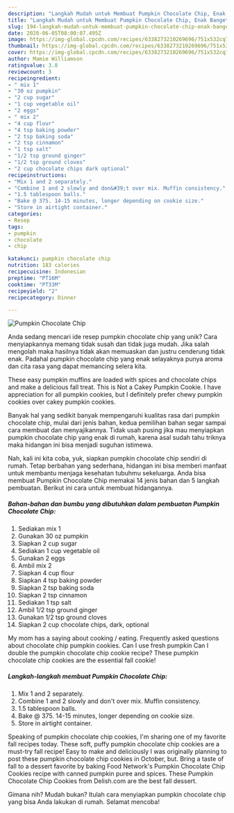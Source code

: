 ```yaml
---
description: "Langkah Mudah untuk Membuat Pumpkin Chocolate Chip, Enak Banget"
title: "Langkah Mudah untuk Membuat Pumpkin Chocolate Chip, Enak Banget"
slug: 194-langkah-mudah-untuk-membuat-pumpkin-chocolate-chip-enak-banget
date: 2020-06-05T08:00:07.495Z
image: https://img-global.cpcdn.com/recipes/6338273210269696/751x532cq70/pumpkin-chocolate-chip-recipe-main-photo.jpg
thumbnail: https://img-global.cpcdn.com/recipes/6338273210269696/751x532cq70/pumpkin-chocolate-chip-recipe-main-photo.jpg
cover: https://img-global.cpcdn.com/recipes/6338273210269696/751x532cq70/pumpkin-chocolate-chip-recipe-main-photo.jpg
author: Mamie Williamson
ratingvalue: 3.8
reviewcount: 3
recipeingredient:
- " mix 1"
- "30 oz pumpkin"
- "2 cup sugar"
- "1 cup vegetable oil"
- "2 eggs"
- " mix 2"
- "4 cup flour"
- "4 tsp baking powder"
- "2 tsp baking soda"
- "2 tsp cinnamon"
- "1 tsp salt"
- "1/2 tsp ground ginger"
- "1/2 tsp ground cloves"
- "2 cup chocolate chips dark optional"
recipeinstructions:
- "Mix 1 and 2 separately."
- "Combine 1 and 2 slowly and don&#39;t over mix. Muffin consistency."
- "1.5 tablespoon balls."
- "Bake @ 375. 14-15 minutes, longer depending on cookie size."
- "Store in airtight container."
categories:
- Resep
tags:
- pumpkin
- chocolate
- chip

katakunci: pumpkin chocolate chip 
nutrition: 183 calories
recipecuisine: Indonesian
preptime: "PT16M"
cooktime: "PT33M"
recipeyield: "2"
recipecategory: Dinner

---
```



![Pumpkin Chocolate Chip](https://img-global.cpcdn.com/recipes/6338273210269696/751x532cq70/pumpkin-chocolate-chip-recipe-main-photo.jpg)

Anda sedang mencari ide resep pumpkin chocolate chip yang unik? Cara menyiapkannya memang tidak susah dan tidak juga mudah. Jika salah mengolah maka hasilnya tidak akan memuaskan dan justru cenderung tidak enak. Padahal pumpkin chocolate chip yang enak selayaknya punya aroma dan cita rasa yang dapat memancing selera kita.

These easy pumpkin muffins are loaded with spices and chocolate chips and make a delicious fall treat. This is Not a Cakey Pumpkin Cookie. I have appreciation for all pumpkin cookies, but I definitely prefer chewy pumpkin cookies over cakey pumpkin cookies.

Banyak hal yang sedikit banyak mempengaruhi kualitas rasa dari pumpkin chocolate chip, mulai dari jenis bahan, kedua pemilihan bahan segar sampai cara membuat dan menyajikannya. Tidak usah pusing jika mau menyiapkan pumpkin chocolate chip yang enak di rumah, karena asal sudah tahu triknya maka hidangan ini bisa menjadi suguhan istimewa.


Nah, kali ini kita coba, yuk, siapkan pumpkin chocolate chip sendiri di rumah. Tetap berbahan yang sederhana, hidangan ini bisa memberi manfaat untuk membantu menjaga kesehatan tubuhmu sekeluarga. Anda bisa membuat Pumpkin Chocolate Chip memakai 14 jenis bahan dan 5 langkah pembuatan. Berikut ini cara untuk membuat hidangannya.

<!--inarticleads1-->

##### Bahan-bahan dan bumbu yang dibutuhkan dalam pembuatan Pumpkin Chocolate Chip:

1. Sediakan  mix 1
1. Gunakan 30 oz pumpkin
1. Siapkan 2 cup sugar
1. Sediakan 1 cup vegetable oil
1. Gunakan 2 eggs
1. Ambil  mix 2
1. Siapkan 4 cup flour
1. Siapkan 4 tsp baking powder
1. Siapkan 2 tsp baking soda
1. Siapkan 2 tsp cinnamon
1. Sediakan 1 tsp salt
1. Ambil 1/2 tsp ground ginger
1. Gunakan 1/2 tsp ground cloves
1. Siapkan 2 cup chocolate chips, dark, optional


My mom has a saying about cooking / eating. Frequently asked questions about chocolate chip pumpkin cookies. Can I use fresh pumpkin Can I double the pumpkin chocolate chip cookie recipe? These pumpkin chocolate chip cookies are the essential fall cookie! 

<!--inarticleads2-->

##### Langkah-langkah membuat Pumpkin Chocolate Chip:

1. Mix 1 and 2 separately.
1. Combine 1 and 2 slowly and don&#39;t over mix. Muffin consistency.
1. 1.5 tablespoon balls.
1. Bake @ 375. 14-15 minutes, longer depending on cookie size.
1. Store in airtight container.


Speaking of pumpkin chocolate chip cookies, I&#39;m sharing one of my favorite fall recipes today. These soft, puffy pumpkin chocolate chip cookies are a must-try fall recipe! Easy to make and deliciously I was originally planning to post these pumpkin chocolate chip cookies in October, but. Bring a taste of fall to a dessert favorite by baking Food Network&#39;s Pumpkin Chocolate Chip Cookies recipe with canned pumpkin puree and spices. These Pumpkin Chocolate Chip Cookies from Delish.com are the best fall dessert. 

Gimana nih? Mudah bukan? Itulah cara menyiapkan pumpkin chocolate chip yang bisa Anda lakukan di rumah. Selamat mencoba!
